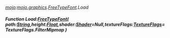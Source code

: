 _[mojo](../../modules/mojo/mojo-module.md):[mojo.graphics](../../modules/mojo/mojo-graphics.md).[FreeTypeFont](../../modules/mojo/mojo-graphics-freetypefont.md).Load_
##### Function Load:[FreeTypeFont](../../modules/mojo/mojo-graphics-freetypefont.md)( path:[String](../../modules/wonkey/wonkey-types-string.md),height:[Float](../../modules/wonkey/wonkey-types-float.md),shader:[Shader](../../modules/mojo/mojo-graphics-shader.md)=Null,textureFlags:[TextureFlags](../../modules/mojo/mojo-graphics-textureflags.md)=TextureFlags.FilterMipmap )
